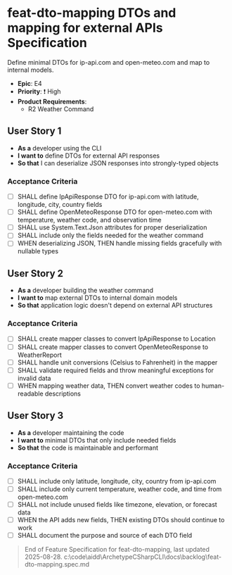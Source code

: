 # feat-dto-mapping DTOs and mapping for external APIs Specification

Define minimal DTOs for ip-api.com and open-meteo.com and map to internal models.

- **Epic**: E4
- **Priority**: ❗ High
- **Product Requirements**: 
  - R2 Weather Command

## User Story 1

- **As a** developer using the CLI
- **I want to** define DTOs for external API responses
- **So that** I can deserialize JSON responses into strongly-typed objects

### Acceptance Criteria

- [ ] SHALL define IpApiResponse DTO for ip-api.com with latitude, longitude, city, country fields
- [ ] SHALL define OpenMeteoResponse DTO for open-meteo.com with temperature, weather code, and observation time
- [ ] SHALL use System.Text.Json attributes for proper deserialization
- [ ] SHALL include only the fields needed for the weather command
- [ ] WHEN deserializing JSON, THEN handle missing fields gracefully with nullable types

## User Story 2

- **As a** developer building the weather command
- **I want to** map external DTOs to internal domain models
- **So that** application logic doesn't depend on external API structures

### Acceptance Criteria

- [ ] SHALL create mapper classes to convert IpApiResponse to Location
- [ ] SHALL create mapper classes to convert OpenMeteoResponse to WeatherReport
- [ ] SHALL handle unit conversions (Celsius to Fahrenheit) in the mapper
- [ ] SHALL validate required fields and throw meaningful exceptions for invalid data
- [ ] WHEN mapping weather data, THEN convert weather codes to human-readable descriptions

## User Story 3

- **As a** developer maintaining the code
- **I want to** minimal DTOs that only include needed fields
- **So that** the code is maintainable and performant

### Acceptance Criteria

- [ ] SHALL include only latitude, longitude, city, country from ip-api.com
- [ ] SHALL include only current temperature, weather code, and time from open-meteo.com
- [ ] SHALL not include unused fields like timezone, elevation, or forecast data
- [ ] WHEN the API adds new fields, THEN existing DTOs should continue to work
- [ ] SHALL document the purpose and source of each DTO field

> End of Feature Specification for feat-dto-mapping, last updated 2025-08-28.</content>
<parameter name="filePath">c:\code\aidd\ArchetypeCSharpCLI\docs\backlog\feat-dto-mapping.spec.md
